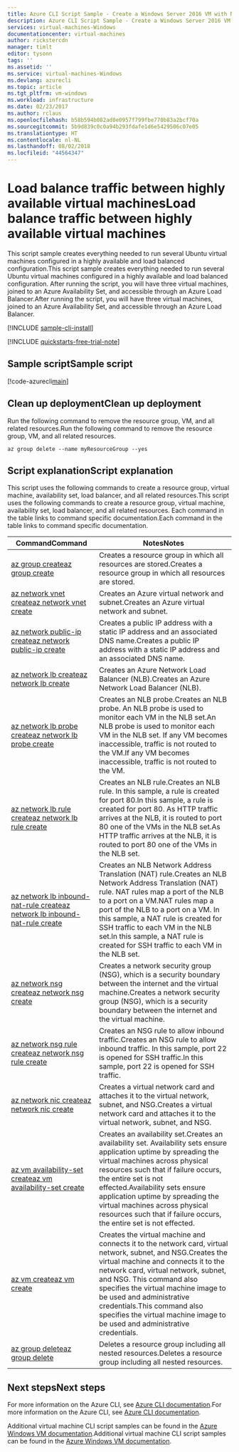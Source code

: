 ```yaml
---
title: Azure CLI Script Sample - Create a Windows Server 2016 VM with NLB | Microsoft Docs
description: Azure CLI Script Sample - Create a Windows Server 2016 VM with NLB
services: virtual-machines-Windows
documentationcenter: virtual-machines
author: rickstercdn
manager: timlt
editor: tysonn
tags: ''
ms.assetid: ''
ms.service: virtual-machines-Windows
ms.devlang: azurecli
ms.topic: article
ms.tgt_pltfrm: vm-windows
ms.workload: infrastructure
ms.date: 02/23/2017
ms.author: rclaus
ms.openlocfilehash: b58b594b082ad0e0957f799fbe770b83a2bcf70a
ms.sourcegitcommit: 5b9d839c0c0a94b293fdafe1d6e5429506c07e05
ms.translationtype: HT
ms.contentlocale: nl-NL
ms.lasthandoff: 08/02/2018
ms.locfileid: "44564347"
---
```

# <a name="load-balance-traffic-between-highly-available-virtual-machines"></a><span data-ttu-id="e8d25-103">Load balance traffic between highly available virtual machines</span><span class="sxs-lookup"><span data-stu-id="e8d25-103">Load balance traffic between highly available virtual machines</span></span>

<span data-ttu-id="e8d25-104">This script sample creates everything needed to run several Ubuntu virtual machines configured in a highly available and load balanced configuration.</span><span class="sxs-lookup"><span data-stu-id="e8d25-104">This script sample creates everything needed to run several Ubuntu virtual machines configured in a highly available and load balanced configuration.</span></span> <span data-ttu-id="e8d25-105">After running the script, you will have three virtual machines, joined to an Azure Availability Set, and accessible through an Azure Load Balancer.</span><span class="sxs-lookup"><span data-stu-id="e8d25-105">After running the script, you will have three virtual machines, joined to an Azure Availability Set, and accessible through an Azure Load Balancer.</span></span>

[!INCLUDE [sample-cli-install](../../../includes/sample-cli-install.md)]

[!INCLUDE [quickstarts-free-trial-note](../../../includes/quickstarts-free-trial-note.md)]

## <a name="sample-script"></a><span data-ttu-id="e8d25-106">Sample script</span><span class="sxs-lookup"><span data-stu-id="e8d25-106">Sample script</span></span>

[!code-azurecli[main](../../../cli_scripts/virtual-machine/create-vm-nlb/create-windows-vm-nlb.sh "Quick Create VM")]

## <a name="clean-up-deployment"></a><span data-ttu-id="e8d25-107">Clean up deployment</span><span class="sxs-lookup"><span data-stu-id="e8d25-107">Clean up deployment</span></span> 

<span data-ttu-id="e8d25-108">Run the following command to remove the resource group, VM, and all related resources.</span><span class="sxs-lookup"><span data-stu-id="e8d25-108">Run the following command to remove the resource group, VM, and all related resources.</span></span>

```azurecli
az group delete --name myResourceGroup --yes
```

## <a name="script-explanation"></a><span data-ttu-id="e8d25-109">Script explanation</span><span class="sxs-lookup"><span data-stu-id="e8d25-109">Script explanation</span></span>

<span data-ttu-id="e8d25-110">This script uses the following commands to create a resource group, virtual machine, availability set, load balancer, and all related resources.</span><span class="sxs-lookup"><span data-stu-id="e8d25-110">This script uses the following commands to create a resource group, virtual machine, availability set, load balancer, and all related resources.</span></span> <span data-ttu-id="e8d25-111">Each command in the table links to command specific documentation.</span><span class="sxs-lookup"><span data-stu-id="e8d25-111">Each command in the table links to command specific documentation.</span></span>

| <span data-ttu-id="e8d25-112">Command</span><span class="sxs-lookup"><span data-stu-id="e8d25-112">Command</span></span> | <span data-ttu-id="e8d25-113">Notes</span><span class="sxs-lookup"><span data-stu-id="e8d25-113">Notes</span></span> |
|---|---|
| [<span data-ttu-id="e8d25-114">az group create</span><span class="sxs-lookup"><span data-stu-id="e8d25-114">az group create</span></span>](https://docs.microsoft.com/cli/azure/group#create) | <span data-ttu-id="e8d25-115">Creates a resource group in which all resources are stored.</span><span class="sxs-lookup"><span data-stu-id="e8d25-115">Creates a resource group in which all resources are stored.</span></span> |
| [<span data-ttu-id="e8d25-116">az network vnet create</span><span class="sxs-lookup"><span data-stu-id="e8d25-116">az network vnet create</span></span>](https://docs.microsoft.com/cli/azure/network/vnet#create) | <span data-ttu-id="e8d25-117">Creates an Azure virtual network and subnet.</span><span class="sxs-lookup"><span data-stu-id="e8d25-117">Creates an Azure virtual network and subnet.</span></span> |
| [<span data-ttu-id="e8d25-118">az network public-ip create</span><span class="sxs-lookup"><span data-stu-id="e8d25-118">az network public-ip create</span></span>](https://docs.microsoft.com/cli/azure/network/public-ip#create) | <span data-ttu-id="e8d25-119">Creates a public IP address with a static IP address and an associated DNS name.</span><span class="sxs-lookup"><span data-stu-id="e8d25-119">Creates a public IP address with a static IP address and an associated DNS name.</span></span> |
| [<span data-ttu-id="e8d25-120">az network lb create</span><span class="sxs-lookup"><span data-stu-id="e8d25-120">az network lb create</span></span>](https://docs.microsoft.com/cli/azure/network/lb#create) | <span data-ttu-id="e8d25-121">Creates an Azure Network Load Balancer (NLB).</span><span class="sxs-lookup"><span data-stu-id="e8d25-121">Creates an Azure Network Load Balancer (NLB).</span></span> |
| [<span data-ttu-id="e8d25-122">az network lb probe create</span><span class="sxs-lookup"><span data-stu-id="e8d25-122">az network lb probe create</span></span>](https://docs.microsoft.com/cli/azure/network/lb/probe#create) | <span data-ttu-id="e8d25-123">Creates an NLB probe.</span><span class="sxs-lookup"><span data-stu-id="e8d25-123">Creates an NLB probe.</span></span> <span data-ttu-id="e8d25-124">An NLB probe is used to monitor each VM in the NLB set.</span><span class="sxs-lookup"><span data-stu-id="e8d25-124">An NLB probe is used to monitor each VM in the NLB set.</span></span> <span data-ttu-id="e8d25-125">If any VM becomes inaccessible, traffic is not routed to the VM.</span><span class="sxs-lookup"><span data-stu-id="e8d25-125">If any VM becomes inaccessible, traffic is not routed to the VM.</span></span> |
| [<span data-ttu-id="e8d25-126">az network lb rule create</span><span class="sxs-lookup"><span data-stu-id="e8d25-126">az network lb rule create</span></span>](https://docs.microsoft.com/cli/azure/network/lb/rule#create) | <span data-ttu-id="e8d25-127">Creates an NLB rule.</span><span class="sxs-lookup"><span data-stu-id="e8d25-127">Creates an NLB rule.</span></span> <span data-ttu-id="e8d25-128">In this sample, a rule is created for port 80.</span><span class="sxs-lookup"><span data-stu-id="e8d25-128">In this sample, a rule is created for port 80.</span></span> <span data-ttu-id="e8d25-129">As HTTP traffic arrives at the NLB, it is routed to port 80 one of the VMs in the NLB set.</span><span class="sxs-lookup"><span data-stu-id="e8d25-129">As HTTP traffic arrives at the NLB, it is routed to port 80 one of the VMs in the NLB set.</span></span> |
| [<span data-ttu-id="e8d25-130">az network lb inbound-nat-rule create</span><span class="sxs-lookup"><span data-stu-id="e8d25-130">az network lb inbound-nat-rule create</span></span>](https://docs.microsoft.com/cli/azure/network/lb/inbound-nat-rule#create) | <span data-ttu-id="e8d25-131">Creates an NLB Network Address Translation (NAT) rule.</span><span class="sxs-lookup"><span data-stu-id="e8d25-131">Creates an NLB Network Address Translation (NAT) rule.</span></span>  <span data-ttu-id="e8d25-132">NAT rules map a port of the NLB to a port on a VM.</span><span class="sxs-lookup"><span data-stu-id="e8d25-132">NAT rules map a port of the NLB to a port on a VM.</span></span> <span data-ttu-id="e8d25-133">In this sample, a NAT rule is created for SSH traffic to each VM in the NLB set.</span><span class="sxs-lookup"><span data-stu-id="e8d25-133">In this sample, a NAT rule is created for SSH traffic to each VM in the NLB set.</span></span>  |
| [<span data-ttu-id="e8d25-134">az network nsg create</span><span class="sxs-lookup"><span data-stu-id="e8d25-134">az network nsg create</span></span>](https://docs.microsoft.com/cli/azure/network/nsg#create) | <span data-ttu-id="e8d25-135">Creates a network security group (NSG), which is a security boundary between the internet and the virtual machine.</span><span class="sxs-lookup"><span data-stu-id="e8d25-135">Creates a network security group (NSG), which is a security boundary between the internet and the virtual machine.</span></span> |
| [<span data-ttu-id="e8d25-136">az network nsg rule create</span><span class="sxs-lookup"><span data-stu-id="e8d25-136">az network nsg rule create</span></span>](https://docs.microsoft.com/cli/azure/network/nsg/rule#create) | <span data-ttu-id="e8d25-137">Creates an NSG rule to allow inbound traffic.</span><span class="sxs-lookup"><span data-stu-id="e8d25-137">Creates an NSG rule to allow inbound traffic.</span></span> <span data-ttu-id="e8d25-138">In this sample, port 22 is opened for SSH traffic.</span><span class="sxs-lookup"><span data-stu-id="e8d25-138">In this sample, port 22 is opened for SSH traffic.</span></span> |
| [<span data-ttu-id="e8d25-139">az network nic create</span><span class="sxs-lookup"><span data-stu-id="e8d25-139">az network nic create</span></span>](https://docs.microsoft.com/cli/azure/network/nic#create) | <span data-ttu-id="e8d25-140">Creates a virtual network card and attaches it to the virtual network, subnet, and NSG.</span><span class="sxs-lookup"><span data-stu-id="e8d25-140">Creates a virtual network card and attaches it to the virtual network, subnet, and NSG.</span></span> |
| [<span data-ttu-id="e8d25-141">az vm availability-set create</span><span class="sxs-lookup"><span data-stu-id="e8d25-141">az vm availability-set create</span></span>](https://docs.microsoft.com/cli/azure/network/lb/rule#create) | <span data-ttu-id="e8d25-142">Creates an availability set.</span><span class="sxs-lookup"><span data-stu-id="e8d25-142">Creates an availability set.</span></span> <span data-ttu-id="e8d25-143">Availability sets ensure application uptime by spreading the virtual machines across physical resources such that if failure occurs, the entire set is not effected.</span><span class="sxs-lookup"><span data-stu-id="e8d25-143">Availability sets ensure application uptime by spreading the virtual machines across physical resources such that if failure occurs, the entire set is not effected.</span></span> |
| [<span data-ttu-id="e8d25-144">az vm create</span><span class="sxs-lookup"><span data-stu-id="e8d25-144">az vm create</span></span>](https://docs.microsoft.com/cli/azure/vm/availability-set#create) | <span data-ttu-id="e8d25-145">Creates the virtual machine and connects it to the network card, virtual network, subnet, and NSG.</span><span class="sxs-lookup"><span data-stu-id="e8d25-145">Creates the virtual machine and connects it to the network card, virtual network, subnet, and NSG.</span></span> <span data-ttu-id="e8d25-146">This command also specifies the virtual machine image to be used and administrative credentials.</span><span class="sxs-lookup"><span data-stu-id="e8d25-146">This command also specifies the virtual machine image to be used and administrative credentials.</span></span>  |
| [<span data-ttu-id="e8d25-147">az group delete</span><span class="sxs-lookup"><span data-stu-id="e8d25-147">az group delete</span></span>](https://docs.microsoft.com/cli/azure/vm/extension#set) | <span data-ttu-id="e8d25-148">Deletes a resource group including all nested resources.</span><span class="sxs-lookup"><span data-stu-id="e8d25-148">Deletes a resource group including all nested resources.</span></span> |

## <a name="next-steps"></a><span data-ttu-id="e8d25-149">Next steps</span><span class="sxs-lookup"><span data-stu-id="e8d25-149">Next steps</span></span>

<span data-ttu-id="e8d25-150">For more information on the Azure CLI, see [Azure CLI documentation](https://docs.microsoft.com/cli/azure/overview).</span><span class="sxs-lookup"><span data-stu-id="e8d25-150">For more information on the Azure CLI, see [Azure CLI documentation](https://docs.microsoft.com/cli/azure/overview).</span></span>

<span data-ttu-id="e8d25-151">Additional virtual machine CLI script samples can be found in the [Azure Windows VM documentation](../windows/cli-samples.md?toc=%2fazure%2fvirtual-machines%2fwindows%2ftoc.json).</span><span class="sxs-lookup"><span data-stu-id="e8d25-151">Additional virtual machine CLI script samples can be found in the [Azure Windows VM documentation](../windows/cli-samples.md?toc=%2fazure%2fvirtual-machines%2fwindows%2ftoc.json).</span></span>
